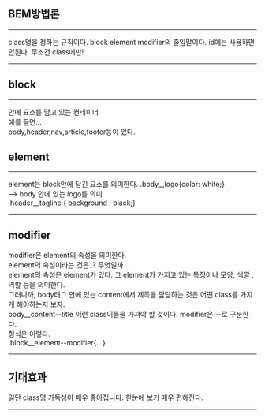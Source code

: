 ## BEM방법론
---
class명을 정하는 규칙이다.
block element modifier의 줄임말이다.
id에는 사용하면 안된다. 무조건 class에만!

---

## block
---
안에 요소를 담고 있는 컨테이너  
예를 들면...  
body,header,nav,article,footer등이 있다.  

## element
---
element는 block안에 담긴 요소를 의미한다.
.body__logo{color: white;}  
--> body 안에 있는 logo를 의미  
.header__tagline { background : black;}

---

##  modifier
modifier은 element의 속성을 의미한다.    
element의 속성이라는 것은..? 무엇일까   
element의 속성은 element가 있다. 그 element가 가지고 있는 특징이나 모양, 색깔 , 역할 등을 의미한다.  
그러니까, body태그 안에 있는 content에서 제목을 담당하는 것은 어떤 class를 가지게 해야하는지 보자.  
body__content--title 이런 class이름을 가져야 할 것이다.
modifier은 --로 구분한다.  
형식은 이렇다.  
.block__element--modifier{...}

---

## 기대효과
일단 class명 가독성이 매우 좋아집니다.
한눈에 보기 매우 편해진다.

---
 
